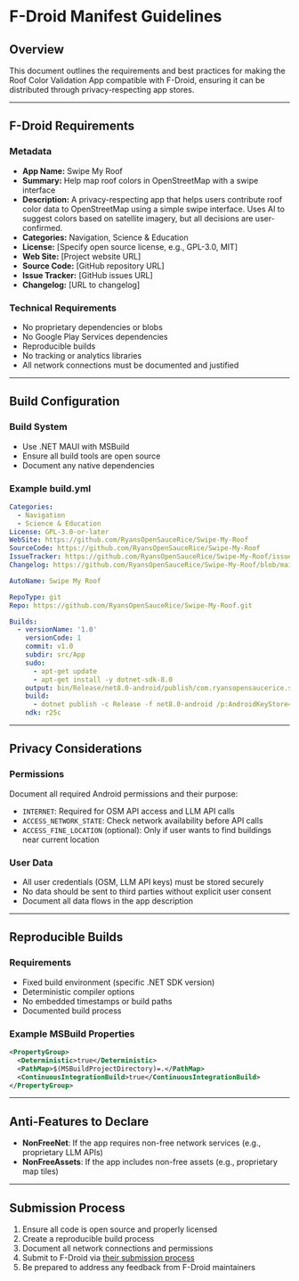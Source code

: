 # F-Droid Manifest Guidelines

## Overview
This document outlines the requirements and best practices for making the Roof Color Validation App compatible with F-Droid, ensuring it can be distributed through privacy-respecting app stores.

---

## F-Droid Requirements

### Metadata
- **App Name:** Swipe My Roof
- **Summary:** Help map roof colors in OpenStreetMap with a swipe interface
- **Description:** A privacy-respecting app that helps users contribute roof color data to OpenStreetMap using a simple swipe interface. Uses AI to suggest colors based on satellite imagery, but all decisions are user-confirmed.
- **Categories:** Navigation, Science & Education
- **License:** [Specify open source license, e.g., GPL-3.0, MIT]
- **Web Site:** [Project website URL]
- **Source Code:** [GitHub repository URL]
- **Issue Tracker:** [GitHub issues URL]
- **Changelog:** [URL to changelog]

### Technical Requirements
- No proprietary dependencies or blobs
- No Google Play Services dependencies
- Reproducible builds
- No tracking or analytics libraries
- All network connections must be documented and justified

---

## Build Configuration

### Build System
- Use .NET MAUI with MSBuild
- Ensure all build tools are open source
- Document any native dependencies

### Example build.yml
```yaml
Categories:
  - Navigation
  - Science & Education
License: GPL-3.0-or-later
WebSite: https://github.com/RyansOpenSauceRice/Swipe-My-Roof
SourceCode: https://github.com/RyansOpenSauceRice/Swipe-My-Roof
IssueTracker: https://github.com/RyansOpenSauceRice/Swipe-My-Roof/issues
Changelog: https://github.com/RyansOpenSauceRice/Swipe-My-Roof/blob/main/CHANGELOG.md

AutoName: Swipe My Roof

RepoType: git
Repo: https://github.com/RyansOpenSauceRice/Swipe-My-Roof.git

Builds:
  - versionName: '1.0'
    versionCode: 1
    commit: v1.0
    subdir: src/App
    sudo:
      - apt-get update
      - apt-get install -y dotnet-sdk-8.0
    output: bin/Release/net8.0-android/publish/com.ryansopensaucerice.swipemyroof-Signed.apk
    build:
      - dotnet publish -c Release -f net8.0-android /p:AndroidKeyStore=true /p:AndroidSigningKeyStore=keystore.keystore /p:AndroidSigningKeyAlias=key /p:AndroidSigningKeyPass=env:KEY_PASSWORD /p:AndroidSigningStorePass=env:STORE_PASSWORD
    ndk: r25c
```

---

## Privacy Considerations

### Permissions
Document all required Android permissions and their purpose:
- `INTERNET`: Required for OSM API access and LLM API calls
- `ACCESS_NETWORK_STATE`: Check network availability before API calls
- `ACCESS_FINE_LOCATION` (optional): Only if user wants to find buildings near current location

### User Data
- All user credentials (OSM, LLM API keys) must be stored securely
- No data should be sent to third parties without explicit user consent
- Document all data flows in the app description

---

## Reproducible Builds

### Requirements
- Fixed build environment (specific .NET SDK version)
- Deterministic compiler options
- No embedded timestamps or build paths
- Documented build process

### Example MSBuild Properties
```xml
<PropertyGroup>
  <Deterministic>true</Deterministic>
  <PathMap>$(MSBuildProjectDirectory)=.</PathMap>
  <ContinuousIntegrationBuild>true</ContinuousIntegrationBuild>
</PropertyGroup>
```

---

## Anti-Features to Declare
- **NonFreeNet**: If the app requires non-free network services (e.g., proprietary LLM APIs)
- **NonFreeAssets**: If the app includes non-free assets (e.g., proprietary map tiles)

---

## Submission Process
1. Ensure all code is open source and properly licensed
2. Create a reproducible build process
3. Document all network connections and permissions
4. Submit to F-Droid via [their submission process](https://f-droid.org/en/docs/Submitting_to_F-Droid_Quick_Start_Guide/)
5. Be prepared to address any feedback from F-Droid maintainers